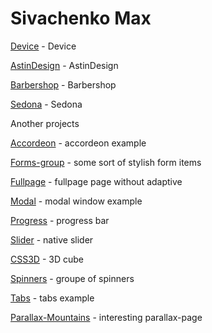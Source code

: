 # Sivachenko Max

[Device](https://sevamax.github.io/device/) - Device 

[AstinDesign](https://sevamax.github.io/AstinDesign/) - AstinDesign

[Barbershop](https://sevamax.github.io/barbershop/) - Barbershop


[Sedona](https://sevamax.github.io/sedona/) - Sedona




Another projects 

[Accordeon](https://sevamax.github.io/accordeon/) - accordeon example

[Forms-group](https://sevamax.github.io/forms-group/) - some sort of stylish form items

[Fullpage](https://sevamax.github.io/Fullpage/) - fullpage page without adaptive

[Modal](https://sevamax.github.io/modal/) - modal window example

[Progress](https://sevamax.github.io/progress/) - progress bar

[Slider](https://sevamax.github.io/slider/) - native slider

[CSS3D](https://sevamax.github.io/css3d/) - 3D cube

[Spinners](https://sevamax.github.io/spinners/) - groupe of spinners

[Tabs](https://sevamax.github.io/tab/) - tabs example

[Parallax-Mountains](https://sevamax.github.io/Parallax) - interesting parallax-page


